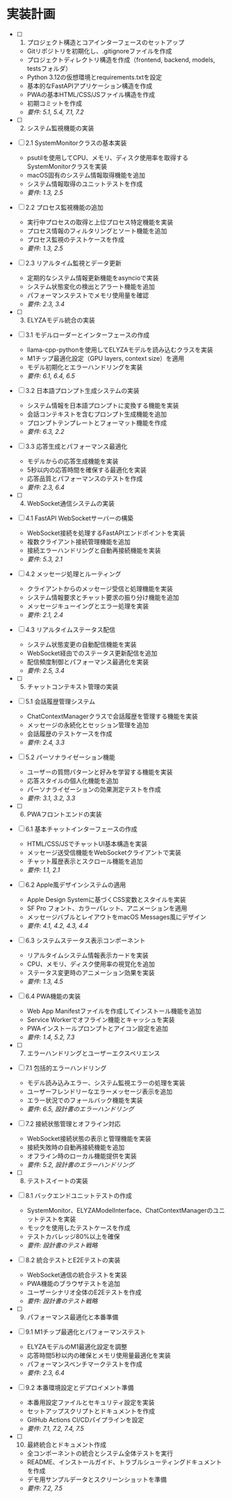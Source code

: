 # 実装計画

- [ ] 1. プロジェクト構造とコアインターフェースのセットアップ
  - Gitリポジトリを初期化し、.gitignoreファイルを作成
  - プロジェクトディレクトリ構造を作成（frontend, backend, models, testsフォルダ）
  - Python 3.12の仮想環境とrequirements.txtを設定
  - 基本的なFastAPIアプリケーション構造を作成
  - PWAの基本HTML/CSS/JSファイル構造を作成
  - 初期コミットを作成
  - _要件: 5.1, 5.4, 7.1, 7.2_

- [ ] 2. システム監視機能の実装
- [ ] 2.1 SystemMonitorクラスの基本実装
  - psutilを使用してCPU、メモリ、ディスク使用率を取得するSystemMonitorクラスを実装
  - macOS固有のシステム情報取得機能を追加
  - システム情報取得のユニットテストを作成
  - _要件: 1.3, 2.5_

- [ ] 2.2 プロセス監視機能の追加
  - 実行中プロセスの取得と上位プロセス特定機能を実装
  - プロセス情報のフィルタリングとソート機能を追加
  - プロセス監視のテストケースを作成
  - _要件: 1.3, 2.5_

- [ ] 2.3 リアルタイム監視とデータ更新
  - 定期的なシステム情報更新機能をasyncioで実装
  - システム状態変化の検出とアラート機能を追加
  - パフォーマンステストでメモリ使用量を確認
  - _要件: 2.3, 3.4_

- [ ] 3. ELYZAモデル統合の実装
- [ ] 3.1 モデルローダーとインターフェースの作成
  - llama-cpp-pythonを使用してELYZAモデルを読み込むクラスを実装
  - M1チップ最適化設定（GPU layers, context size）を適用
  - モデル初期化とエラーハンドリングを実装
  - _要件: 6.1, 6.4, 6.5_

- [ ] 3.2 日本語プロンプト生成システムの実装
  - システム情報を日本語プロンプトに変換する機能を実装
  - 会話コンテキストを含むプロンプト生成機能を追加
  - プロンプトテンプレートとフォーマット機能を作成
  - _要件: 6.3, 2.2_

- [ ] 3.3 応答生成とパフォーマンス最適化
  - モデルからの応答生成機能を実装
  - 5秒以内の応答時間を確保する最適化を実装
  - 応答品質とパフォーマンスのテストを作成
  - _要件: 2.3, 6.4_

- [ ] 4. WebSocket通信システムの実装
- [ ] 4.1 FastAPI WebSocketサーバーの構築
  - WebSocket接続を処理するFastAPIエンドポイントを実装
  - 複数クライアント接続管理機能を追加
  - 接続エラーハンドリングと自動再接続機能を実装
  - _要件: 5.3, 2.1_

- [ ] 4.2 メッセージ処理とルーティング
  - クライアントからのメッセージ受信と処理機能を実装
  - システム情報要求とチャット要求の振り分け機能を追加
  - メッセージキューイングとエラー処理を実装
  - _要件: 2.1, 2.4_

- [ ] 4.3 リアルタイムステータス配信
  - システム状態変更の自動配信機能を実装
  - WebSocket経由でのステータス更新配信を追加
  - 配信頻度制御とパフォーマンス最適化を実装
  - _要件: 2.5, 3.4_

- [ ] 5. チャットコンテキスト管理の実装
- [ ] 5.1 会話履歴管理システム
  - ChatContextManagerクラスで会話履歴を管理する機能を実装
  - メッセージの永続化とセッション管理を追加
  - 会話履歴のテストケースを作成
  - _要件: 2.4, 3.3_

- [ ] 5.2 パーソナライゼーション機能
  - ユーザーの質問パターンと好みを学習する機能を実装
  - 応答スタイルの個人化機能を追加
  - パーソナライゼーションの効果測定テストを作成
  - _要件: 3.1, 3.2, 3.3_

- [ ] 6. PWAフロントエンドの実装
- [ ] 6.1 基本チャットインターフェースの作成
  - HTML/CSS/JSでチャットUI基本構造を実装
  - メッセージ送受信機能をWebSocketクライアントで実装
  - チャット履歴表示とスクロール機能を追加
  - _要件: 1.1, 2.1_

- [ ] 6.2 Apple風デザインシステムの適用
  - Apple Design Systemに基づくCSS変数とスタイルを実装
  - SF Pro フォント、カラーパレット、アニメーションを適用
  - メッセージバブルとレイアウトをmacOS Messages風にデザイン
  - _要件: 4.1, 4.2, 4.3, 4.4_

- [ ] 6.3 システムステータス表示コンポーネント
  - リアルタイムシステム情報表示カードを実装
  - CPU、メモリ、ディスク使用率の視覚化を追加
  - ステータス変更時のアニメーション効果を実装
  - _要件: 1.3, 4.5_

- [ ] 6.4 PWA機能の実装
  - Web App Manifestファイルを作成してインストール機能を追加
  - Service Workerでオフライン機能とキャッシュを実装
  - PWAインストールプロンプトとアイコン設定を追加
  - _要件: 1.4, 5.2, 7.3_

- [ ] 7. エラーハンドリングとユーザーエクスペリエンス
- [ ] 7.1 包括的エラーハンドリング
  - モデル読み込みエラー、システム監視エラーの処理を実装
  - ユーザーフレンドリーなエラーメッセージ表示を追加
  - エラー状況でのフォールバック機能を実装
  - _要件: 6.5, 設計書のエラーハンドリング_

- [ ] 7.2 接続状態管理とオフライン対応
  - WebSocket接続状態の表示と管理機能を実装
  - 接続失敗時の自動再接続機能を追加
  - オフライン時のローカル機能提供を実装
  - _要件: 5.2, 設計書のエラーハンドリング_

- [ ] 8. テストスイートの実装
- [ ] 8.1 バックエンドユニットテストの作成
  - SystemMonitor、ELYZAModelInterface、ChatContextManagerのユニットテストを実装
  - モックを使用したテストケースを作成
  - テストカバレッジ80%以上を確保
  - _要件: 設計書のテスト戦略_

- [ ] 8.2 統合テストとE2Eテストの実装
  - WebSocket通信の統合テストを実装
  - PWA機能のブラウザテストを追加
  - ユーザーシナリオ全体のE2Eテストを作成
  - _要件: 設計書のテスト戦略_

- [ ] 9. パフォーマンス最適化と本番準備
- [ ] 9.1 M1チップ最適化とパフォーマンステスト
  - ELYZAモデルのM1最適化設定を調整
  - 応答時間5秒以内の確保とメモリ使用量最適化を実装
  - パフォーマンスベンチマークテストを作成
  - _要件: 2.3, 6.4_

- [ ] 9.2 本番環境設定とデプロイメント準備
  - 本番用設定ファイルとセキュリティ設定を実装
  - セットアップスクリプトとドキュメントを作成
  - GitHub Actions CI/CDパイプラインを設定
  - _要件: 7.1, 7.2, 7.4, 7.5_

- [ ] 10. 最終統合とドキュメント作成
  - 全コンポーネントの統合とシステム全体テストを実行
  - README、インストールガイド、トラブルシューティングドキュメントを作成
  - デモ用サンプルデータとスクリーンショットを準備
  - _要件: 7.2, 7.5_